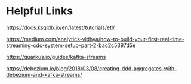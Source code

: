 <h1>Helpful Links</h1>

https://docs.ksqldb.io/en/latest/tutorials/etl/

https://medium.com/analytics-vidhya/how-to-build-your-first-real-time-streaming-cdc-system-setup-part-2-bac2c5397d5e

https://quarkus.io/guides/kafka-streams

https://debezium.io/blog/2018/03/08/creating-ddd-aggregates-with-debezium-and-kafka-streams/
